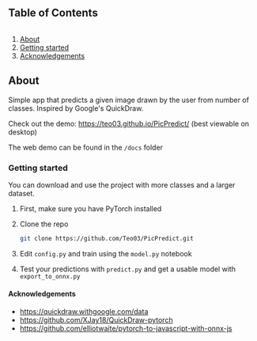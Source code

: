 <summary><h2 style="display: inline-block">Table of Contents</h2></summary>
<ol>
    <li>
        <a href="#about-the-project">About</a>
    </li>
    <li>
        <a href="#getting-started">Getting started</a>
    </li>
    <li>
        <a href="#acknowledgements">Acknowledgements</a>
    </li>
</ol>


## About

Simple app that predicts a given image drawn by the user from number of classes. Inspired by Google's QuickDraw.

Check out the demo: https://teo03.github.io/PicPredict/ (best viewable on desktop)

The web demo can be found in the `/docs` folder 

### Getting started

You can download and use the project with more classes and a larger dataset.

1. First, make sure you have PyTorch installed

2. Clone the repo
   ```sh
   git clone https://github.com/Teo03/PicPredict.git
   ```
3. Edit `config.py` and train using the `model.py` notebook
4. Test your predictions with `predict.py` and get a usable model with `export_to_onnx.py`

#### Acknowledgements

* https://quickdraw.withgoogle.com/data
* https://github.com/XJay18/QuickDraw-pytorch
* https://github.com/elliotwaite/pytorch-to-javascript-with-onnx-js